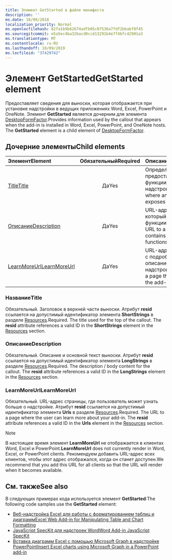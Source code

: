 ```yaml
---
title: Элемент GetStarted в файле манифеста
description: ''
ms.date: 10/09/2018
localization_priority: Normal
ms.openlocfilehash: 82fa1b9b62674adfb05c07536a7fdf2bbabf8f45
ms.sourcegitcommit: e5a5ec4ba32bacd0ccd13291b4e7f4bfc42901a3
ms.translationtype: MT
ms.contentlocale: ru-RU
ms.lasthandoff: 10/09/2019
ms.locfileid: "37429742"
---
```

# <a name="getstarted-element"></a><span data-ttu-id="90eba-102">Элемент GetStarted</span><span class="sxs-lookup"><span data-stu-id="90eba-102">GetStarted element</span></span>

<span data-ttu-id="90eba-p101">Предоставляет сведения для выноски, которая отображается при установке надстройки в ведущих приложениях Word, Excel, PowerPoint и OneNote. Элемент **GetStarted** является дочерним для элемента [DesktopFormFactor](desktopformfactor.md).</span><span class="sxs-lookup"><span data-stu-id="90eba-p101">Provides information used by the callout that appears when the add-in is installed in Word, Excel, PowerPoint, and OneNote hosts. The **GetStarted** element is a child element of [DesktopFormFactor](desktopformfactor.md).</span></span>

## <a name="child-elements"></a><span data-ttu-id="90eba-105">Дочерние элементы</span><span class="sxs-lookup"><span data-stu-id="90eba-105">Child elements</span></span>

| <span data-ttu-id="90eba-106">Элемент</span><span class="sxs-lookup"><span data-stu-id="90eba-106">Element</span></span>                       | <span data-ttu-id="90eba-107">Обязательный</span><span class="sxs-lookup"><span data-stu-id="90eba-107">Required</span></span> | <span data-ttu-id="90eba-108">Описание</span><span class="sxs-lookup"><span data-stu-id="90eba-108">Description</span></span>                                        |
|:------------------------------|:--------:|:---------------------------------------------------|
| [<span data-ttu-id="90eba-109">Title</span><span class="sxs-lookup"><span data-stu-id="90eba-109">Title</span></span>](#title)               | <span data-ttu-id="90eba-110">Да</span><span class="sxs-lookup"><span data-stu-id="90eba-110">Yes</span></span>      | <span data-ttu-id="90eba-111">Определяет, где предоставляются функции надстройки.</span><span class="sxs-lookup"><span data-stu-id="90eba-111">Defines where an add-in exposes functionality.</span></span>     |
| [<span data-ttu-id="90eba-112">Описание</span><span class="sxs-lookup"><span data-stu-id="90eba-112">Description</span></span>](#description)   | <span data-ttu-id="90eba-113">Да</span><span class="sxs-lookup"><span data-stu-id="90eba-113">Yes</span></span>      | <span data-ttu-id="90eba-114">URL-адрес файла, который содержит функции JavaScript.</span><span class="sxs-lookup"><span data-stu-id="90eba-114">A URL to a file that contains JavaScript functions.</span></span>|
| [<span data-ttu-id="90eba-115">LearnMoreUrl</span><span class="sxs-lookup"><span data-stu-id="90eba-115">LearnMoreUrl</span></span>](#learnmoreurl) | <span data-ttu-id="90eba-116">Да</span><span class="sxs-lookup"><span data-stu-id="90eba-116">Yes</span></span>       | <span data-ttu-id="90eba-117">URL-адрес страницы с подробным описанием надстройки.</span><span class="sxs-lookup"><span data-stu-id="90eba-117">A URL to a page that explains the add-in in detail.</span></span>   |

### <a name="title"></a><span data-ttu-id="90eba-118">Название</span><span class="sxs-lookup"><span data-stu-id="90eba-118">Title</span></span> 

<span data-ttu-id="90eba-p102">Обязательный. Заголовок в верхней части выноски. Атрибут **resid** ссылается на допустимый идентификатор элемента **ShortStrings** в разделе [Resources](resources.md).</span><span class="sxs-lookup"><span data-stu-id="90eba-p102">Required. The title used for the top of the callout. The **resid** attribute references a valid ID in the **ShortStrings** element in the [Resources](resources.md) section.</span></span>

### <a name="description"></a><span data-ttu-id="90eba-122">Описание</span><span class="sxs-lookup"><span data-stu-id="90eba-122">Description</span></span>

<span data-ttu-id="90eba-p103">Обязательный. Описание и основной текст выноски. Атрибут **resid** ссылается на допустимый идентификатор элемента **LongStrings** в разделе [Resources](resources.md).</span><span class="sxs-lookup"><span data-stu-id="90eba-p103">Required. The description / body content for the callout. The **resid** attribute references a valid ID in the **LongStrings** element in the [Resources](resources.md) section.</span></span>

### <a name="learnmoreurl"></a><span data-ttu-id="90eba-126">LearnMoreUrl</span><span class="sxs-lookup"><span data-stu-id="90eba-126">LearnMoreUrl</span></span>

<span data-ttu-id="90eba-p104">Обязательный. URL-адрес страницы, где пользователь может узнать больше о надстройке. Атрибут **resid** ссылается на допустимый идентификатор элемента **Urls** в разделе [Resources](resources.md).</span><span class="sxs-lookup"><span data-stu-id="90eba-p104">Required. The URL to a page where the user can learn more about your add-in. The **resid** attribute references a valid ID in the **Urls** element in the [Resources](resources.md) section.</span></span>

> [!NOTE]
> <span data-ttu-id="90eba-130">В настоящее время элемент **LearnMoreUrl** не отображается в клиентах Word, Excel и PowerPoint.</span><span class="sxs-lookup"><span data-stu-id="90eba-130">**LearnMoreUrl** does not currently render in Word, Excel, or PowerPoint clients.</span></span> <span data-ttu-id="90eba-131">Рекомендуем добавить URL-адрес всех клиентов, чтобы этот адрес отображался, когда он станет доступен.</span><span class="sxs-lookup"><span data-stu-id="90eba-131">We recommend that you add this URL for all clients so that the URL will render when it becomes available.</span></span> 

## <a name="see-also"></a><span data-ttu-id="90eba-132">См. также</span><span class="sxs-lookup"><span data-stu-id="90eba-132">See also</span></span>

<span data-ttu-id="90eba-133">В следующих примерах кода используется элемент **GetStarted**:</span><span class="sxs-lookup"><span data-stu-id="90eba-133">The following code samples use the **GetStarted** element:</span></span>

* [<span data-ttu-id="90eba-134">Веб-надстройка Excel для работы с форматированием таблиц и диаграмм</span><span class="sxs-lookup"><span data-stu-id="90eba-134">Excel Web Add-in for Manipulating Table and Chart Formatting</span></span>](https://github.com/OfficeDev/Excel-Add-in-JavaScript-SalesTracker)
* [<span data-ttu-id="90eba-135">JavaScript SpecKit для надстроек Word</span><span class="sxs-lookup"><span data-stu-id="90eba-135">Word Add-in JavaScript SpecKit</span></span>](https://github.com/OfficeDev/Word-Add-in-JS-SpecKit)
* [<span data-ttu-id="90eba-136">Вставка диаграмм Excel с помощью Microsoft Graph в надстройке PowerPoint</span><span class="sxs-lookup"><span data-stu-id="90eba-136">Insert Excel charts using Microsoft Graph in a PowerPoint add-in</span></span>](https://github.com/OfficeDev/PowerPoint-Add-in-Microsoft-Graph-ASPNET-InsertChart)
